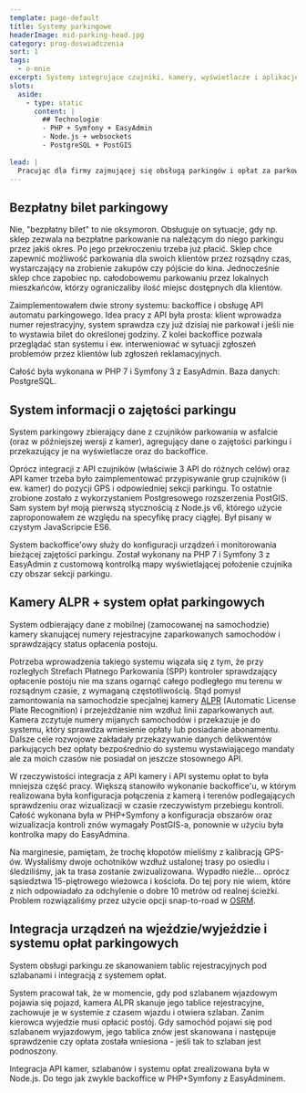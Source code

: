 ```yaml
---
template: page-default
title: Systemy parkingowe
headerImage: mid-parking-head.jpg
category: prog-doswiadczenia
sort: 1
tags:
  - o-mnie
excerpt: Systemy integrujące czujniki, kamery, wyświetlacze i aplikacje backoffice
slots:
  aside:
    - type: static
      content: |
        ## Technologie
        - PHP + Symfony + EasyAdmin
        - Node.js + websockets
        - PostgreSQL + PostGIS
        
lead: |
  Pracując dla firmy zajmującej się obsługą parkingów i opłat za parkowanie wykonałem całą serię systemów integrujących przez różnorodne API różne czujniki i przekazujące przetworzone dane z nich do urządzeń wyjściowych oraz systemów backoffice'owych.
---
```

## Bezpłatny bilet parkingowy
Nie, "bezpłatny bilet" to nie oksymoron. Obsługuje on sytuacje, gdy np. sklep zezwala na bezpłatne parkowanie na należącym do niego parkingu przez jakiś okres. Po jego przekroczeniu trzeba już płacić. Sklep chce zapewnić możliwość parkowania dla swoich klientów przez rozsądny czas, wystarczający na zrobienie zakupów czy pójście do kina. Jednocześnie sklep chce zapobiec np. całodobowemu parkowaniu przez lokalnych mieszkańców, którzy ograniczaliby ilość miejsc dostępnych dla klientów.

Zaimplementowałem dwie strony systemu: backoffice i obsługę API automatu parkingowego. Idea pracy z API była prosta: klient wprowadza numer rejestracyjny, system sprawdza czy już dzisiaj nie parkował i jeśli nie to wystawia bilet do określonej godziny. Z kolei backoffice pozwala przeglądać stan systemu i ew. interweniować w sytuacji zgłoszeń problemów przez klientów lub zgłoszeń reklamacyjnych.

Całość była wykonana w PHP 7 i Symfony 3 z EasyAdmin. Baza danych: PostgreSQL.

## System informacji o zajętości parkingu
System parkingowy zbierający dane z czujników parkowania w asfalcie (oraz w późniejszej wersji z kamer), agregujący dane o zajętości parkingu i przekazujący je na wyświetlacze oraz do backoffice. 

Oprócz integracji z API czujników (właściwie 3 API do różnych celów) oraz API kamer trzeba było zaimplementować przypisywanie grup czujników (i ew. kamer) do pozycji GPS i odpowiedniej sekcji parkingu. To ostatnie zrobione zostało z wykorzystaniem Postgresowego rozszerzenia PostGIS. Sam system był moją pierwszą stycznością z Node.js v6, którego użycie zaproponowałem ze względu na specyfikę pracy ciągłej. Był pisany w czystym JavaScripcie ES6.

System backoffice'owy służy do konfiguracji urządzeń i monitorowania bieżącej zajętości parkingu. Został wykonany na PHP 7 i Symfony 3 z EasyAdmin z customową kontrolką mapy wyświetlającej położenie czujnika czy obszar sekcji parkingu.

## Kamery ALPR + system opłat parkingowych
System odbierający dane z mobilnej (zamocowanej na samochodzie) kamery skanującej numery rejestracyjne zaparkowanych samochodów i sprawdzający status opłacenia postoju.

Potrzeba wprowadzenia takiego systemu wiązała się z tym, że przy rozległych Strefach Płatnego Parkowania (SPP) kontroler sprawdzający opłacenie postoju nie ma szans ogarnąć całego podległego mu terenu w rozsądnym czasie, z wymaganą częstotliwością. Stąd pomysł zamontowania na samochodzie specjalnej kamery [ALPR](https://en.wikipedia.org/wiki/Automatic_number-plate_recognition) (Automatic License Plate Recognition) i przejeżdżanie nim wzdłuż linii zaparkowanych aut. Kamera zczytuje numery mijanych samochodów i przekazuje je do systemu, który sprawdza wniesienie opłaty lub posiadanie abonamentu. Dalsze cele rozwojowe zakładały przekazywanie danych delikwentów parkujących bez opłaty bezpośrednio do systemu wystawiającego mandaty ale za moich czasów nie posiadał on jeszcze stosownego API.

W rzeczywistości integracja z API kamery i API systemu opłat to była mniejsza część pracy. Większą stanowiło wykonanie backoffice'u, w którym realizowana była konfiguracja połączenia z kamerą i terenów podlegających sprawdzeniu oraz wizualizacji w czasie rzeczywistym przebiegu kontroli. Całość wykonana była w PHP+Symfony a konfiguracja obszarów oraz wizualizacja kontroli znów wymagały PostGIS-a, ponownie w użyciu była kontrolka mapy do EasyAdmina.

Na marginesie, pamiętam, że trochę kłopotów mieliśmy z kalibracją GPS-ów. Wysłaliśmy dwoje ochotników wzdłuż ustalonej trasy po osiedlu i śledziliśmy, jak ta trasa zostanie zwizualizowana. Wypadło nieźle... oprócz sąsiedztwa 15-piętrowego wieżowca i kościoła. Do tej pory nie wiem, które z nich odpowiadało za odchylenie o dobre 10 metrów od realnej ścieżki. Problem rozwiązaliśmy przez użycie opcji snap-to-road w [OSRM](https://project-osrm.org/).

## Integracja urządzeń na wjeździe/wyjeździe i systemu opłat parkingowych
System obsługi parkingu ze skanowaniem tablic rejestracyjnych pod szlabanami i integracją z systemem opłat.

System pracował tak, że w momencie, gdy pod szlabanem wjazdowym pojawia się pojazd, kamera ALPR skanuje jego tablice rejestracyjne, zachowuje je w systemie z czasem wjazdu i otwiera szlaban. Zanim kierowca wyjedzie musi opłacić postój. Gdy samochód pojawi się pod szlabanem wyjazdowym, jego tablica znów jest skanowana i następuje sprawdzenie czy opłata została wniesiona - jeśli tak to szlaban jest podnoszony.

Integracja API kamer, szlabanów i systemu opłat zrealizowana była w Node.js. Do tego jak zwykle backoffice w PHP+Symfony z EasyAdminem.
